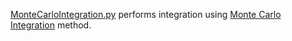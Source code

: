[MonteCarloIntegration.py](https://github.com/theeemanuel/math/blob/main/random%20variables/MonteCarloIntegration.py) performs integration using [Monte Carlo Integration](https://en.wikipedia.org/wiki/Monte_Carlo_integration) method.
